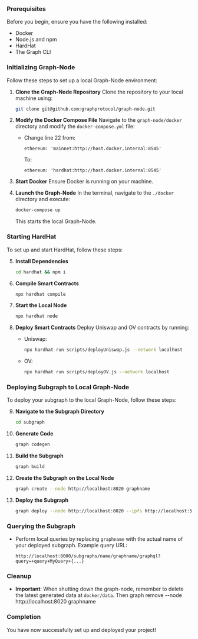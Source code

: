 ### Prerequisites

Before you begin, ensure you have the following installed:
- Docker
- Node.js and npm
- HardHat
- The Graph CLI

### Initializing Graph-Node

Follow these steps to set up a local Graph-Node environment:

1. **Clone the Graph-Node Repository**
   Clone the repository to your local machine using:
   ```bash
   git clone git@github.com:graphprotocol/graph-node.git
   ```

2. **Modify the Docker Compose File**
   Navigate to the `graph-node/docker` directory and modify the `docker-compose.yml` file:
   - Change line 22 from:
     ```
     ethereum: 'mainnet:http://host.docker.internal:8545'
     ```
     To:
     ```
     ethereum: 'hardhat:http://host.docker.internal:8545'
     ```

3. **Start Docker**
   Ensure Docker is running on your machine.

4. **Launch the Graph-Node**
   In the terminal, navigate to the `./docker` directory and execute:
   ```bash
   docker-compose up
   ```
   This starts the local Graph-Node.

### Starting HardHat

To set up and start HardHat, follow these steps:

5. **Install Dependencies**
   ```bash
   cd hardhat && npm i
   ```

6. **Compile Smart Contracts**
   ```bash
   npx hardhat compile
   ```

7. **Start the Local Node**
   ```bash
   npx hardhat node
   ```

8. **Deploy Smart Contracts**
   Deploy Uniswap and OV contracts by running:
   - Uniswap:
     ```bash
     npx hardhat run scripts/deployUniswap.js --network localhost
     ```
   - OV:
     ```bash
     npx hardhat run scripts/deployOV.js --network localhost
     ```

### Deploying Subgraph to Local Graph-Node

To deploy your subgraph to the local Graph-Node, follow these steps:

9. **Navigate to the Subgraph Directory**
   ```bash
   cd subgraph
   ```

10. **Generate Code**
    ```bash
    graph codegen
    ```

11. **Build the Subgraph**
    ```bash
    graph build
    ```

12. **Create the Subgraph on the Local Node**
    ```bash
    graph create --node http://localhost:8020 graphname
    ```

13. **Deploy the Subgraph**
    ```bash
    graph deploy --node http://localhost:8020 --ipfs http://localhost:5001 graphname
    ```

### Querying the Subgraph

- Perform local queries by replacing `graphname` with the actual name of your deployed subgraph. Example query URL:
  ```
  http://localhost:8000/subgraphs/name/graphname/graphql?query=+query+MyQuery+{...}
  ```

### Cleanup

- **Important**: When shutting down the graph-node, remember to delete the latest generated data at `docker/data`. Then graph remove --node http://localhost:8020 graphname

### Completion

You have now successfully set up and deployed your project!
